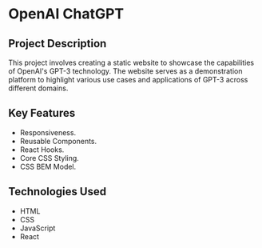 # OpenAI ChatGPT

## Project Description
This project involves creating a static website to showcase the capabilities of OpenAI's GPT-3 technology. The website serves as a demonstration platform to highlight various use cases and applications of GPT-3 across different domains.

## Key Features
- Responsiveness.
- Reusable Components.
- React Hooks.
- Core CSS Styling.
- CSS BEM Model.

## Technologies Used
- HTML
- CSS
- JavaScript
- React